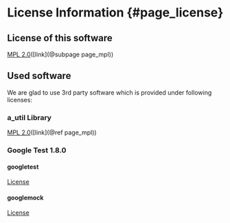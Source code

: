 # License Information {#page_license}

## License of this software

 [MPL 2.0](mpl.md)([link](@subpage page_mpl))
 
## Used software

We are glad to use 3rd party software which is provided under following licenses:

### a_util Library
 
 [MPL 2.0](mpl.md)([link](@ref page_mpl))
 
### Google Test 1.8.0
 
#### googletest
 
 [License](./../../3rdparty/googletest/googletest-release-1.8.0/googletest/LICENSE)
 
#### googlemock
 
 [License](./../../3rdparty/googletest/googletest-release-1.8.0/googlemock/LICENSE)
 
